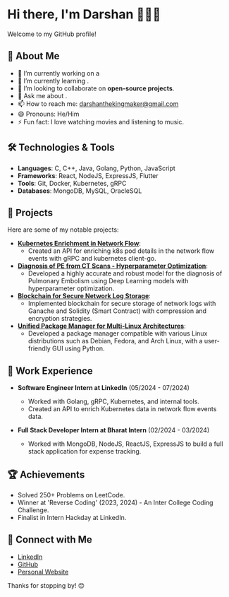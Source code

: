 # Hi there, I'm Darshan 👋👋👋

Welcome to my GitHub profile!

## 🚀 About Me

- 🔭 I’m currently working on a 
- 🌱 I’m currently learning .
- 👯 I’m looking to collaborate on **open-source projects**.
- 💬 Ask me about .
- 📫 How to reach me: [darshanthekingmaker@gmail.com](mailto:darshanthekingmaker@gmail.com)
- 😄 Pronouns: He/Him
- ⚡ Fun fact: I love watching movies and listening to music.

## 🛠️ Technologies & Tools

- **Languages**: C, C++, Java, Golang, Python, JavaScript
- **Frameworks**: React, NodeJS, ExpressJS, Flutter
- **Tools**: Git, Docker, Kubernetes, gRPC
- **Databases**: MongoDB, MySQL, OracleSQL

<!--
## 📈 GitHub Stats

![Your GitHub Stats](https://github-readme-stats.vercel.app/api?username=Dtechking&show_icons=true&theme=radical)

## 📝 Latest Blog Posts
-->

<!-- BLOG-POST-LIST:START -->
<!-- - [Post 1 Title](https://yourblog.com/post1) -->
<!-- - [Post 2 Title](https://yourblog.com/post2) -->
<!-- BLOG-POST-LIST:END -->



## 📄 Projects

Here are some of my notable projects:

- **[Kubernetes Enrichment in Network Flow](link)**:
  - Created an API for enriching k8s pod details in the network flow events with gRPC and kubernetes client-go.
- **[Diagnosis of PE from CT Scans - Hyperparameter Optimization](link)**:
  - Developed a highly accurate and robust model for the diagnosis of Pulmonary Embolism using Deep Learning models with hyperparameter optimization.
- **[Blockchain for Secure Network Log Storage](link)**:
  - Implemented blockchain for secure storage of network logs with Ganache and Solidity (Smart Contract) with compression and encryption strategies.
- **[Unified Package Manager for Multi-Linux Architectures](link)**:
  - Developed a package manager compatible with various Linux distributions such as Debian, Fedora, and Arch Linux, with a user-friendly GUI using Python.

## 💼 Work Experience

- **Software Engineer Intern at LinkedIn** (05/2024 - 07/2024)
  - Worked with Golang, gRPC, Kubernetes, and internal tools.
  - Created an API to enrich Kubernetes data in network flow events data.
  
- **Full Stack Developer Intern at Bharat Intern** (02/2024 - 03/2024)
  - Worked with MongoDB, NodeJS, ReactJS, ExpressJS to build a full stack application for expense tracking.

## 🏆 Achievements

- Solved 250+ Problems on LeetCode.
- Winner at 'Reverse Coding' (2023, 2024) - An Inter College Coding Challenge.
- Finalist in Intern Hackday at LinkedIn.

## 🤝 Connect with Me

- [LinkedIn](https://www.linkedin.com/in/dtechking)
- [GitHub](https://github.com/Dtechking)
- [Personal Website](https://yourwebsite.com)

Thanks for stopping by! 😊
